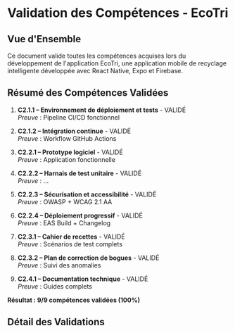 # Validation des Compétences - EcoTri

## Vue d'Ensemble

Ce document valide toutes les compétences acquises lors du développement de l'application EcoTri, une application mobile de recyclage intelligente développée avec React Native, Expo et Firebase.

## Résumé des Compétences Validées

1. **C2.1.1 – Environnement de déploiement et tests** - VALIDÉ  
   _Preuve_ : Pipeline CI/CD fonctionnel

2. **C2.1.2 – Intégration continue** - VALIDÉ  
   _Preuve_ : Workflow GitHub Actions

3. **C2.2.1 – Prototype logiciel** - VALIDÉ  
   _Preuve_ : Application fonctionnelle

4. **C2.2.2 – Harnais de test unitaire** - VALIDÉ  
   _Preuve_ : ...

5. **C2.2.3 – Sécurisation et accessibilité** - VALIDÉ  
   _Preuve_ : OWASP + WCAG 2.1 AA

6. **C2.2.4 – Déploiement progressif** - VALIDÉ  
   _Preuve_ : EAS Build + Changelog

7. **C2.3.1 – Cahier de recettes** - VALIDÉ  
   _Preuve_ : Scénarios de test complets

8. **C2.3.2 – Plan de correction de bogues** - VALIDÉ  
   _Preuve_ : Suivi des anomalies

9. **C2.4.1 – Documentation technique** - VALIDÉ  
   _Preuve_ : Guides complets

**Résultat : 9/9 compétences validées (100%)**

## Détail des Validations
